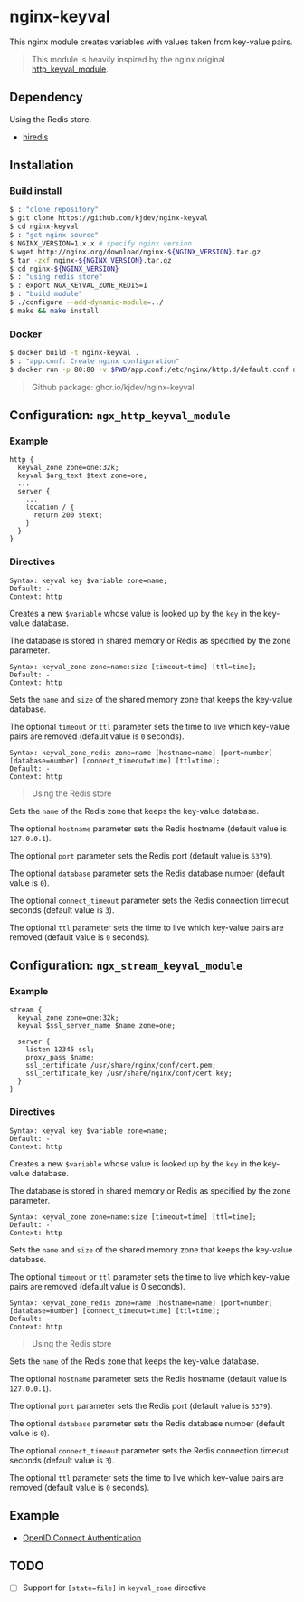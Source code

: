 nginx-keyval
============

This nginx module creates variables with values taken from key-value pairs.

> This module is heavily inspired by the nginx original
> [http_keyval_module](https://nginx.org/en/docs/http/ngx_http_keyval_module.html).

Dependency
----------

Using the Redis store.

- [hiredis](https://github.com/redis/hiredis)

Installation
------------

### Build install

``` sh
$ : "clone repository"
$ git clone https://github.com/kjdev/nginx-keyval
$ cd nginx-keyval
$ : "get nginx source"
$ NGINX_VERSION=1.x.x # specify nginx version
$ wget http://nginx.org/download/nginx-${NGINX_VERSION}.tar.gz
$ tar -zxf nginx-${NGINX_VERSION}.tar.gz
$ cd nginx-${NGINX_VERSION}
$ : "using redis store"
$ : export NGX_KEYVAL_ZONE_REDIS=1
$ : "build module"
$ ./configure --add-dynamic-module=../
$ make && make install
```

### Docker

``` sh
$ docker build -t nginx-keyval .
$ : "app.conf: Create nginx configuration"
$ docker run -p 80:80 -v $PWD/app.conf:/etc/nginx/http.d/default.conf nginx-keyval
```

> Github package: ghcr.io/kjdev/nginx-keyval

Configuration: `ngx_http_keyval_module`
---------------------------------------

### Example

```
http {
  keyval_zone zone=one:32k;
  keyval $arg_text $text zone=one;
  ...
  server {
    ...
    location / {
      return 200 $text;
    }
  }
}
```

### Directives

```
Syntax: keyval key $variable zone=name;
Default: -
Context: http
```

Creates a new `$variable` whose value is looked up by the `key`
in the key-value database.

The database is stored in shared memory or Redis as specified
by the zone parameter.

```
Syntax: keyval_zone zone=name:size [timeout=time] [ttl=time];
Default: -
Context: http
```

Sets the `name` and `size` of the shared memory zone that
keeps the key-value database.

The optional `timeout` or `ttl` parameter sets the time to live
which key-value pairs are removed (default value is `0` seconds).

```
Syntax: keyval_zone_redis zone=name [hostname=name] [port=number] [database=number] [connect_timeout=time] [ttl=time];
Default: -
Context: http
```

> Using the Redis store

Sets the `name` of the Redis zone that keeps the key-value database.

The optional `hostname` parameter sets the Redis hostname
(default value is `127.0.0.1`).

The optional `port` parameter sets the Redis port
(default value is `6379`).

The optional `database` parameter sets the Redis database number
(default value is `0`).

The optional `connect_timeout` parameter sets the Redis connection
timeout seconds (default value is `3`).

The optional `ttl` parameter sets the time to live
which key-value pairs are removed (default value is `0` seconds).

Configuration: `ngx_stream_keyval_module`
---------------------------------------

### Example

```
stream {
  keyval_zone zone=one:32k;
  keyval $ssl_server_name $name zone=one;

  server {
    listen 12345 ssl;
    proxy_pass $name;
    ssl_certificate /usr/share/nginx/conf/cert.pem;
    ssl_certificate_key /usr/share/nginx/conf/cert.key;
  }
}
```

### Directives

```
Syntax: keyval key $variable zone=name;
Default: -
Context: http
```

Creates a new `$variable` whose value is looked up by the `key`
in the key-value database.

The database is stored in shared memory or Redis as specified
by the zone parameter.

```
Syntax: keyval_zone zone=name:size [timeout=time] [ttl=time];
Default: -
Context: http
```

Sets the `name` and `size` of the shared memory zone that
keeps the key-value database.

The optional `timeout` or `ttl` parameter sets the time to live which key-value pairs are removed (default value is 0 seconds).

```
Syntax: keyval_zone_redis zone=name [hostname=name] [port=number] [database=number] [connect_timeout=time] [ttl=time];
Default: -
Context: http
```

> Using the Redis store

Sets the `name` of the Redis zone that keeps the key-value database.

The optional `hostname` parameter sets the Redis hostname
(default value is `127.0.0.1`).

The optional `port` parameter sets the Redis port
(default value is `6379`).

The optional `database` parameter sets the Redis database number
(default value is `0`).

The optional `connect_timeout` parameter sets the Redis connection
timeout seconds (default value is `3`).

The optional `ttl` parameter sets the time to live
which key-value pairs are removed (default value is `0` seconds).

Example
-------

- [OpenID Connect Authentication](example/README.md)


TODO
----

- [ ] Support for `[state=file]` in `keyval_zone` directive

